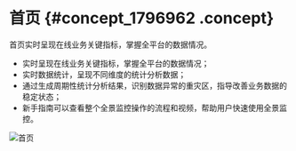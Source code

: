 # 首页 {#concept_1796962 .concept}

首页实时呈现在线业务关键指标，掌握全平台的数据情况。

-   实时呈现在线业务关键指标，掌握全平台的数据情况；
-   实时数据统计，呈现不同维度的统计分析数据；
-   通过生成周期性统计分析结果，识别数据异常的重灾区，指导改善业务数据的稳定状态；
-   新手指南可以查看整个全景监控操作的流程和视频，帮助用户快速使用全景监控。

![首页](http://static-aliyun-doc.oss-cn-hangzhou.aliyuncs.com/assets/img/1423093/156776608456502_zh-CN.png)

